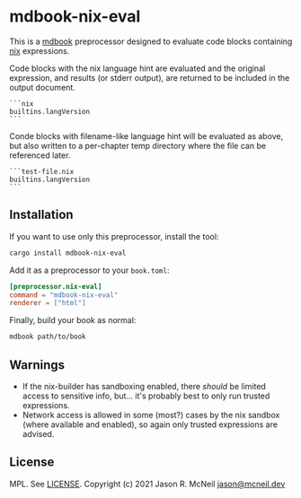# mdbook-nix-eval

This is a [mdbook](https://crates.io/crates/mdbook) preprocessor designed to evaluate code blocks containing [nix](https://nixos.org/) expressions.

Code blocks with the nix language hint are evaluated and the original expression, and results (or stderr output), are returned to be included in the output document.

    ```nix
    builtins.langVersion
    ```

Conde blocks with filename-like language hint will be evaluated as above, but also written to a per-chapter temp directory where the file can be referenced later.

    ```test-file.nix
    builtins.langVersion
    ```

## Installation

If you want to use only this preprocessor, install the tool:

```sh
cargo install mdbook-nix-eval
```

Add it as a preprocessor to your `book.toml`:

```toml
[preprocessor.nix-eval]
command = "mdbook-nix-eval"
renderer = ["html"]
```

Finally, build your book as normal:

```sh
mdbook path/to/book
```

## Warnings

* If the nix-builder has sandboxing enabled, there *should* be limited access to sensitive info, but... it's probably best to only run trusted expressions.
* Network access is allowed in some (most?) cases by the nix sandbox (where available and enabled), so again only trusted expressions are advised.

## License

MPL. See [LICENSE](LICENSE).
Copyright (c) 2021 Jason R. McNeil <jason@mcneil.dev>
